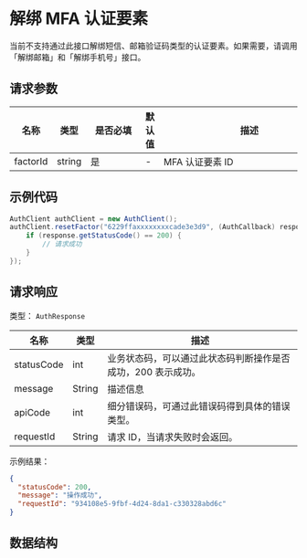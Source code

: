# 解绑 MFA 认证要素

<LastUpdated />

当前不支持通过此接口解绑短信、邮箱验证码类型的认证要素。如果需要，请调用「解绑邮箱」和「解绑手机号」接口。

## 请求参数

| 名称 | 类型 | <div style="width:80px">是否必填</div> | 默认值 | <div style="width:300px">描述</div> | <div style="width:200px"></div>示例值</div> |
| ---- | ---- | ---- | ---- | ---- | ---- |
| factorId | string | 是 | - | MFA 认证要素 ID  | `6229ffaxxxxxxxxcade3e3d9` |


## 示例代码
```java
AuthClient authClient = new AuthClient();
authClient.resetFactor("6229ffaxxxxxxxxcade3e3d9", (AuthCallback) response -> {
    if (response.getStatusCode() == 200) {
        // 请求成功
    }
});
```


## 请求响应

类型： `AuthResponse`

| 名称       | 类型   | 描述                                                         |
| ---------- | ------ | ------------------------------------------------------------ |
| statusCode | int    | 业务状态码，可以通过此状态码判断操作是否成功，200 表示成功。 |
| message    | String | 描述信息                                                     |
| apiCode    | int    | 细分错误码，可通过此错误码得到具体的错误类型。               |
| requestId  | String | 请求 ID，当请求失败时会返回。                                |



示例结果：

```json
{
  "statusCode": 200,
  "message": "操作成功",
  "requestId": "934108e5-9fbf-4d24-8da1-c330328abd6c"
}
```

## 数据结构

